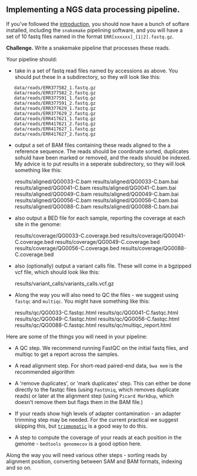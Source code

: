 ## Implementing a NGS data processing pipeline.

If you've followed the [introduction](README.md), you should now have a bunch of softare installed,
including the `snakemake` pipelining software, and you will have a set of 10 fastq files named in
the format `ERR[xxxxxx]_[1|2].fastq.gz`.

**Challenge.**  Write a snakemake pipeline that processes these reads.

Your pipeline should:

* take in a set of fastq read files named by accessions as above.  You should put these in a subdirectory, so they will look like this:

```
   data/reads/ERR377582_1.fastq.gz
   data/reads/ERR377582_2.fastq.gz
   data/reads/ERR377591_1.fastq.gz
   data/reads/ERR377591_2.fastq.gz
   data/reads/ERR377629_1.fastq.gz
   data/reads/ERR377629_2.fastq.gz
   data/reads/ERR417621_1.fastq.gz
   data/reads/ERR417621_2.fastq.gz
   data/reads/ERR417627_1.fastq.gz
   data/reads/ERR417627_2.fastq.gz
```

* output a set of BAM files containing these reads aligned to the a reference sequence.  The reads should be coordinate sorted, duplicates sohuld have been marked or removed, and the reads should be indexed.  My advice is to put results in a seperate subdirectory, so they will look something like this:

    results/aligned/QG0033-C.bam
    results/aligned/QG0033-C.bam.bai
    results/aligned/QG0041-C.bam
    results/aligned/QG0041-C.bam.bai
    results/aligned/QG0049-C.bam
    results/aligned/QG0049-C.bam.bai
    results/aligned/QG0056-C.bam
    results/aligned/QG0056-C.bam.bai
    results/aligned/QG0088-C.bam
    results/aligned/QG0088-C.bam.bai

* also output a BED file for each sample, reporting the coverage at each site in the genome:

    results/coverage/QG0033-C.coverage.bed
    results/coverage/QG0041-C.coverage.bed
    results/coverage/QG0049-C.coverage.bed
    results/coverage/QG0056-C.coverage.bed
    results/coverage/QG0088-C.coverage.bed

* also (optionally) output a variant calls file.  These will come in a bgzipped vcf file, which should look like this:

    results/variant_calls/variants_calls.vcf.gz

* Along the way you will also need to QC the files - we suggest using `fastqc` and `multiqc`.  You might have something like this:

    results/qc/QG0033-C.fastqc.html
    results/qc/QG0041-C.fastqc.html
    results/qc/QG0049-C.fastqc.html
    results/qc/QG0056-C.fastqc.html
    results/qc/QG0088-C.fastqc.html
    results/qc/multiqc_report.html


Here are some of the things you will need in your pipeline:

* A QC step. We recommend running FastQC on the initial fastq files, and multiqc to get a report
  across the samples.

* A read alignment step.  For short-read paired-end data, `bwa mem` is the recommended algorithm

* A 'remove duplicates', or 'mark duplicates' step. This can either be done directly to the fastqc
  files (using `FastUniq`, which removes duplicate reads) or later at the alignment step (using
  `Picard MarkDup`, which doesn't remove them but flags them in the BAM file.)

* If your reads show high levels of adapter contamination - an adapter trimming step may be needed.
  For the current practical we suggest skipping this, but
  [`trimmomatic`](http://www.usadellab.org/cms/?page=trimmomatic) is a good way to do this.

* A step to compute the coverage of your reads at each position in the genome - `bedtools genomecov` is a good option here.

Along the way you will need various other steps - sorting reads by alignment position, converting
between SAM and BAM formats, indexing and so on.

##

